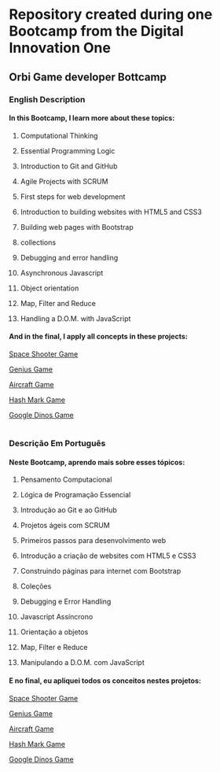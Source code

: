 # Repository created during one Bootcamp from the Digital Innovation One

## Orbi Game developer Bottcamp

### English Description

#### In this Bootcamp, I learn more about these topics:

1. Computational Thinking

2. Essential Programming Logic

3. Introduction to Git and GitHub

4. Agile Projects with SCRUM

5. First steps for web development

6. Introduction to building websites with HTML5 and CSS3

7. Building web pages with Bootstrap

8. collections

9. Debugging and error handling

10. Asynchronous Javascript

11. Object orientation

12. Map, Filter and Reduce

13. Handling a D.O.M. with JavaScript

#### And in the final, I apply all concepts in these projects:

[Space Shooter Game](https://github.com/hikarocarvalho/Orbi_Web_Games_Developer_Dio_Game_SpaceShooter)

[Genius Game](https://github.com/hikarocarvalho/Orbi_Web_Games_Developer_Dio_Game_Genius)

[Aircraft Game](https://github.com/hikarocarvalho/Orbi_Web_Games_Developer_Dio_Game_Aircraft)

[Hash Mark Game](https://github.com/hikarocarvalho/Orbi_Web_Games_Developer_Dio_Game_Hash_Mark)

[Google Dinos Game](https://github.com/hikarocarvalho/Orbi_Web_Games_Developer_Dio_Game_Dino)

#

#

### Descrição Em Português

#### Neste Bootcamp, aprendo mais sobre esses tópicos:

1. Pensamento Computacional

2. Lógica de Programação Essencial

3. Introdução ao Git e ao GitHub

4. Projetos ágeis com SCRUM

5. Primeiros passos para desenvolvimento web

6. Introdução a criação de websites com HTML5 e CSS3

7. Construindo páginas para internet com Bootstrap

8. Coleções

9. Debugging e Error Handling

10. Javascript Assíncrono

11. Orientação a objetos

12. Map, Filter e Reduce

13. Manipulando a D.O.M. com JavaScript

#### E no final, eu apliquei todos os conceitos nestes projetos:

[Space Shooter Game](https://github.com/hikarocarvalho/Orbi_Web_Games_Developer_Dio_Game_SpaceShooter)

[Genius Game](https://github.com/hikarocarvalho/Orbi_Web_Games_Developer_Dio_Game_Genius)

[Aircraft Game](https://github.com/hikarocarvalho/Orbi_Web_Games_Developer_Dio_Game_Aircraft)

[Hash Mark Game](https://github.com/hikarocarvalho/Orbi_Web_Games_Developer_Dio_Game_Hash_Mark)

[Google Dinos Game](https://github.com/hikarocarvalho/Orbi_Web_Games_Developer_Dio_Game_Dino)
